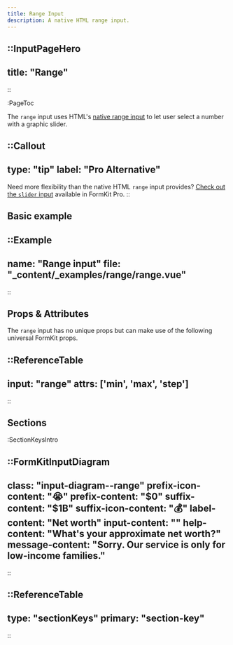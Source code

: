 ```yaml
---
title: Range Input
description: A native HTML range input.
---
```


::InputPageHero
---
title: "Range"
---
::

:PageToc

The `range` input uses HTML's [native range input](https://developer.mozilla.org/en-US/docs/Web/HTML/Element/input/range) to let user select a number with a graphic slider.

::Callout
---
type: "tip"
label: "Pro Alternative"
---
Need more flexibility than the native HTML `range` input provides? <a href="/inputs/slider">Check out the `slider` input</a> available in FormKit Pro.
::


## Basic example

::Example
---
name: "Range input"
file: "_content/_examples/range/range.vue"
---
::


## Props & Attributes

The `range` input has no unique props but can make use of the following universal
FormKit props.

::ReferenceTable
---
input: "range"
attrs: ['min', 'max', 'step']
---
::


## Sections

:SectionKeysIntro

::FormKitInputDiagram
---
class: "input-diagram--range"
prefix-icon-content: "😭"
prefix-content: "$0"
suffix-content: "$1B"
suffix-icon-content: "💰"
label-content: "Net worth"
input-content: ""
help-content: "What's your approximate net worth?"
message-content: "Sorry. Our service is only for low-income families."
---
::

::ReferenceTable
---
type: "sectionKeys"
primary: "section-key"
---
::

